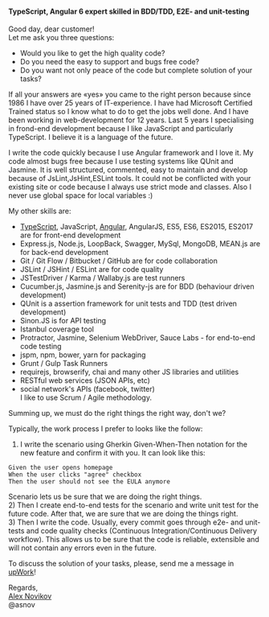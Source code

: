 #### TypeScript, Angular 6 expert skilled in BDD/TDD, E2E- and unit-testing  
  
  
  
  
  
Good day, dear customer!  
Let me ask you three questions:  
  
- Would you like to get the high quality code?  
- Do you need the easy to support and bugs free code?  
- Do you want not only peace of the code but complete solution of your tasks?  
  
If all your answers are «yes» you came to the right person because since 1986 
I have over 25 years of IT-experience. I have had Microsoft Certified Trained status 
so I know what to do to get the jobs well done. And I have been working in web-development 
for 12 years. Last 5 years I specialising in frond-end development because I like JavaScript and particularly TypeScript. 
I believe it is a language of the future.  
  
I write the code quickly because I use Angular framework and I love it.
My code almost bugs free because I use testing systems like QUnit and Jasmine.
It is well structured, commented, easy to maintain and develop because of JsLint,JsHint,ESLint tools.
It could not be conflicted with your existing site or code because I always use strict mode and classes. Also I never use global space for local variables :)  
  
My other skills are:  
- [TypeScript](https://www.typescriptlang.org/), JavaScript, [Angular](https://angular.io), AngularJS, ES5, ES6, ES2015, ES2017 are for front-end development  
- Express.js, Node.js, LoopBack, Swagger, MySql, MongoDB, MEAN.js are for back-end development  
- Git / Git Flow / Bitbucket / GitHub are for code collaboration  
- JSLint / JSHint / ESLint are for code quality  
- JSTestDriver / Karma / Wallaby.js are test runners  
- Cucumber.js, Jasmine.js and Serenity-js are for BDD (behaviour driven development)  
- QUnit is a assertion framework for unit tests and TDD (test driven development)  
- Sinon.JS is for API testing  
- Istanbul coverage tool  
- Protractor, Jasmine, Selenium WebDriver, Sauce Labs - for end-to-end code testing  
- jspm, npm, bower, yarn for packaging  
- Grunt / Gulp Task Runners  
- requirejs, browserify, chai and many other JS libraries and utilities  
- RESTful web services (JSON APIs, etc)  
- social network's APIs (facebook, twitter)  
I like to use Scrum / Agile methodology.  
  
Summing up, we must do the right things the right way, don't we?  
  
Typically, the work process I prefer to looks like the follow:  
1) I write the scenario using Gherkin Given-When-Then notation for the new feature and confirm it with you. It can look like this:  
```Gherkin  
Given the user opens homepage  
When the user clicks "agree" checkbox  
Then the user should not see the EULA anymore  
```  
Scenario lets us be sure that we are doing the right things.  
2) Then I create end-to-end tests for the scenario and write unit test for the future code. After that, we are sure that we are doing the things right.  
3) Then I write the code. Usually, every commit goes through e2e- and unit-tests and code quality checks (Continuous Integration/Continuous Delivery workflow). This allows us to be sure that the code is reliable, extensible and will not contain any errors even in the future.  
  
To discuss the solution of your tasks, please, send me a message in [upWork](https://www.upwork.com/freelancers/~01eb084013daca88d1)!  
  
Regards,  
[Alex Novikov](https://github.com/asnov)  
@asnov  
  
